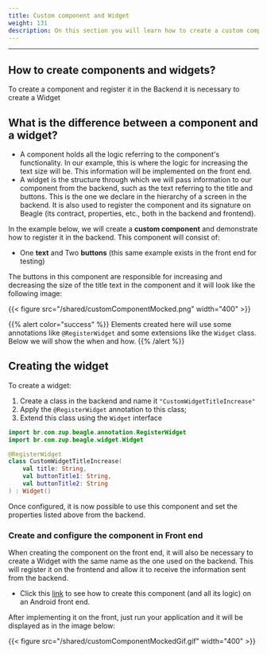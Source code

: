 ```yaml
---
title: Custom component and Widget
weight: 131
description: On this section you will learn how to create a custom component and widget for Beagle.
---
```


---

## How to create components and widgets?

To create a component and register it in the Backend it is necessary to create a Widget

## What is the difference between a component and a widget?

- A component holds all the logic referring to the component's functionality. In our example, this is where the logic for increasing the text size will be. This information will be implemented on the front end.
- A widget is the structure through which we will pass information to our component from the backend, such as the text referring to the title and buttons. This is the one we declare in the hierarchy of a screen in the backend. It is also used to register the component and its signature on Beagle (its contract, properties, etc., both in the backend and frontend).

In the example below, we will create a **custom component** and demonstrate how to register it in the backend. This component will consist of:

- One **text** and Two **buttons** (this same example exists in the front end for testing)

The buttons in this component are responsible for increasing and decreasing the size of the title text in the component and it will look like the following image:

{{< figure src="/shared/customComponentMocked.png" width="400" >}}

{{% alert color="success" %}}
Elements created here will use some annotations like `@RegisterWidget` and some extensions like the `Widget` class. Below we will show the when and how.
{{% /alert %}}

## Creating the widget

To create a widget:

1. Create a class in the backend and name it `"CustomWidgetTitleIncrease"`
2. Apply the `@RegisterWidget` annotation to this class;
3. Extend this class using the `Widget` interface

```kotlin
import br.com.zup.beagle.annotation.RegisterWidget
import br.com.zup.beagle.widget.Widget

@RegisterWidget
class CustomWidgetTitleIncrease(
    val title: String,
    val buttonTitle1: String,
    val buttonTitle2: String
) : Widget()
```

Once configured, it is now possible to use this component and set the properties listed above from the backend.

### Create and configure the component in Front end

When creating the component on the front end, it will also be necessary to create a Widget with the same name as the one used on the backend. This will register it on the frontend and allow it to receive the information sent from the backend.

- Click this [link](/android/customization/widgets/simple-custom-widget/) to see how to create this component (and all its logic) on an Android front end.

After implementing it on the front, just run your application and it will be displayed as in the image below:

{{< figure src="/shared/customComponentMockedGif.gif" width="400" >}}

